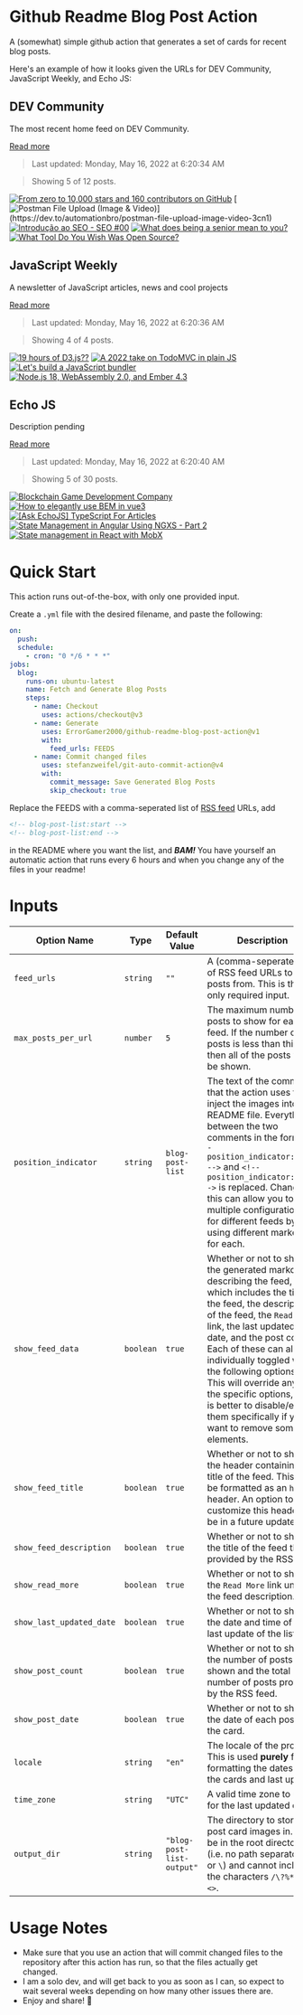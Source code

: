 # Github Readme Blog Post Action

A (somewhat) simple github action that generates a set of cards for recent blog posts.

Here's an example of how it looks given the URLs for DEV Community, JavaScript Weekly, and Echo JS:

<!-- post-list:start -->
## DEV Community

The most recent home feed on DEV Community.

[Read more](https://dev.to)
> Last updated: Monday, May 16, 2022 at 6:20:34 AM

> Showing 5 of 12 posts.

[![From zero to 10,000 stars and 160 contributors on GitHub](https://raw.githubusercontent.com/ErrorGamer2000/github-readme-blog-post-action/main/generated_files/DEV_Community/From_zero_to_10_000_stars_and_160_contributors_on_GitHub.svg)](https://dev.to/tooljet/from-zero-to-10000-stars-and-160-contributors-on-github-3057)
[![Postman File Upload (Image & Video)](https://raw.githubusercontent.com/ErrorGamer2000/github-readme-blog-post-action/main/generated_files/DEV_Community/Postman_File_Upload_(Image___Video).svg)](https://dev.to/automationbro/postman-file-upload-image-video-3cn1)
[![Introdução ao SEO - SEO #00](https://raw.githubusercontent.com/ErrorGamer2000/github-readme-blog-post-action/main/generated_files/DEV_Community/Introdução_ao_SEO_-_SEO__00.svg)](https://dev.to/gabrielgomeso/introducao-ao-seo-seo-00-2bh6)
[![What does being a senior mean to you?](https://raw.githubusercontent.com/ErrorGamer2000/github-readme-blog-post-action/main/generated_files/DEV_Community/What_does_being_a_senior_mean_to_you_.svg)](https://dev.to/nombrekeff/what-does-being-a-senior-mean-to-you-62f)
[![What Tool Do You Wish Was Open Source?](https://raw.githubusercontent.com/ErrorGamer2000/github-readme-blog-post-action/main/generated_files/DEV_Community/What_Tool_Do_You_Wish_Was_Open_Source_.svg)](https://dev.to/medusajs/what-tool-do-you-wish-was-open-source-i67)


## JavaScript Weekly

A newsletter of JavaScript articles, news and cool projects

[Read more](https://javascriptweekly.com/)
> Last updated: Monday, May 16, 2022 at 6:20:36 AM

> Showing 4 of 4 posts.

[![19 hours of D3.js??](https://raw.githubusercontent.com/ErrorGamer2000/github-readme-blog-post-action/main/generated_files/JavaScript_Weekly/19_hours_of_D3.js__.svg)](https://javascriptweekly.com/issues/589)
[![A 2022 take on TodoMVC in plain JS](https://raw.githubusercontent.com/ErrorGamer2000/github-readme-blog-post-action/main/generated_files/JavaScript_Weekly/A_2022_take_on_TodoMVC_in_plain_JS.svg)](https://javascriptweekly.com/issues/588)
[![Let's build a JavaScript bundler](https://raw.githubusercontent.com/ErrorGamer2000/github-readme-blog-post-action/main/generated_files/JavaScript_Weekly/Let's_build_a_JavaScript_bundler.svg)](https://javascriptweekly.com/issues/587)
[![Node.js 18, WebAssembly 2.0, and Ember 4.3](https://raw.githubusercontent.com/ErrorGamer2000/github-readme-blog-post-action/main/generated_files/JavaScript_Weekly/Node.js_18__WebAssembly_2.0__and_Ember_4.3.svg)](https://javascriptweekly.com/issues/586)


## Echo JS

Description pending

[Read more](
http://www.echojs.com
)
> Last updated: Monday, May 16, 2022 at 6:20:40 AM

> Showing 5 of 30 posts.

[![Blockchain Game Development Company](https://raw.githubusercontent.com/ErrorGamer2000/github-readme-blog-post-action/main/generated_files/_Echo_JS_/Blockchain_Game_Development_Company.svg)](https://www.dappsfirm.com/blockchain-game-development)
[![How to elegantly use BEM in vue3](https://raw.githubusercontent.com/ErrorGamer2000/github-readme-blog-post-action/main/generated_files/_Echo_JS_/How_to_elegantly_use_BEM_in_vue3.svg)](https://dev.to/kesion/how-to-elegantly-use-bem-in-vue3-91k)
[![
[Ask EchoJS] TypeScript For Articles
](https://raw.githubusercontent.com/ErrorGamer2000/github-readme-blog-post-action/main/generated_files/_Echo_JS_/_[Ask_EchoJS]_TypeScript_For_Articles_.svg)](
http://www.echojs.com/news/40685
)
[![State Management in Angular Using NGXS - Part 2](https://raw.githubusercontent.com/ErrorGamer2000/github-readme-blog-post-action/main/generated_files/_Echo_JS_/State_Management_in_Angular_Using_NGXS_-_Part_2.svg)](https://auth0.com/blog/state-management-in-angular-with-ngxs-part-2/)
[![State management in React with MobX](https://raw.githubusercontent.com/ErrorGamer2000/github-readme-blog-post-action/main/generated_files/_Echo_JS_/State_management_in_React_with_MobX.svg)](https://blog.openreplay.com/state-management-in-react-with-mobx)


<!-- post-list:end -->

# Quick Start

This action runs out-of-the-box, with only one provided input.

Create a `.yml` file with the desired filename, and paste the following:

```yml
on:
  push:
  schedule:
    - cron: "0 */6 * * *"
jobs:
  blog:
    runs-on: ubuntu-latest
    name: Fetch and Generate Blog Posts
    steps:
      - name: Checkout
        uses: actions/checkout@v3
      - name: Generate
        uses: ErrorGamer2000/github-readme-blog-post-action@v1
        with:
          feed_urls: FEEDS
      - name: Commit changed files
        uses: stefanzweifel/git-auto-commit-action@v4
        with:
          commit_message: Save Generated Blog Posts
          skip_checkout: true
```

Replace the FEEDS with a comma-seperated list of [RSS feed](https://rss.com/blog/how-do-rss-feeds-work/) URLs, add

```md
<!-- blog-post-list:start -->
<!-- blog-post-list:end -->
```

in the README where you want the list, and **_BAM!_** You have yourself an automatic action that runs every 6 hours and when you change any of the files in your readme!

# Inputs

<table>
  <thead>
    <tr>
      <th>Option Name</th>
      <th>Type</th>
      <th>Default Value</th>
      <th>Description</th>
    </tr>
  </thead>
  <tbody>
    <tr>
      <td><code>feed_urls</code></td>
      <td><code>string</code></td>
      <td><code>""</code></td>
      <td>A (comma-seperated) list of RSS feed URLs to load posts from. This is the only required input.</td>
    </tr>
    <tr>
      <td><code>max_posts_per_url</code></td>
      <td><code>number</code></td>
      <td><code>5</code></td>
      <td>The maximum number of posts to show for each feed. If the number of posts is less than this, then all of the posts will be shown.</td>
    </tr>
    <tr>
      <td><code>position_indicator</code></td>
      <td><code>string</code></td>
      <td><code>blog-post-list</code></td>
      <td>The text of the comments that the action uses to inject the images into the README file. Everything between the two comments in the form <code>&lt;!-- position_indicator:start --&gt;</code> and <code>&lt;!-- position_indicator:end --&gt;</code> is replaced. Changing this can allow you to use multiple configurations for different feeds by using different markers for each.</td>
    </tr>
    <tr>
      <td><code>show_feed_data</code></td>
      <td><code>boolean</code></td>
      <td><code>true</code></td>
      <td>Whether or not to show the generated markdown describing the feed, which includes the title of the feed, the description of the feed, the <code>Read More</code> link, the last updated date, and the post count. Each of these can also be individually toggled with the following options. This will override any of the specific options, so it is better to disable/enable them specifically if you want to remove some elements.</td>
    </tr>
    <tr>
      <td><code>show_feed_title</code></td>
      <td><code>boolean</code></td>
      <td><code>true</code></td>
      <td>Whether or not to show the header containing the title of the feed. This will be formatted as an <code>h2</code> header. An option to customize this header will be in a future update.</td>
    </tr>
    <tr>
      <td><code>show_feed_description</code></td>
      <td><code>boolean</code></td>
      <td><code>true</code></td>
      <td>Whether or not to show the title of the feed that is provided by the RSS feed.</td>
    </tr>
    <tr>
      <td><code>show_read_more</code></td>
      <td><code>boolean</code></td>
      <td><code>true</code></td>
      <td>Whether or not to show the <code>Read More</code> link under the feed description.</td>
    </tr>
    <tr>
      <td><code>show_last_updated_date</code></td>
      <td><code>boolean</code></td>
      <td><code>true</code></td>
      <td>Whether or not to show the date and time of the last update of the list.</td>
    </tr>
    <tr>
      <td><code>show_post_count</code></td>
      <td><code>boolean</code></td>
      <td><code>true</code></td>
      <td>Whether or not to show the number of posts shown and the total number of posts provided by the RSS feed.</td>
    </tr>
    <tr>
      <td><code>show_post_date</code></td>
      <td><code>boolean</code></td>
      <td><code>true</code></td>
      <td>Whether or not to show the date of each post on the card.</td>
    </tr>
    <tr>
      <td><code>locale</code></td>
      <td><code>string</code></td>
      <td><code>"en"</code></td>
      <td>The locale of the project. This is used <strong>purely</strong> for formatting the dates of the cards and last update.</td>
    </tr>
    <tr>
      <td><code>time_zone</code></td>
      <td><code>string</code></td>
      <td><code>"UTC"</code></td>
      <td>A valid time zone to use for the last updated date.</td>
    </tr>
    <tr>
      <td><code>output_dir</code></td>
      <td><code>string</code></td>
      <td><code>"blog-post-list-output"</code></td>
      <td>The directory to store the post card images in. Must be in the root directory (i.e. no path separators <code>/</code> or <code>\</code>) and cannot include the characters <code>/\?%*:|"&lt;&gt;</code>.</td>
    </tr>
<!--
    <tr>
      <td><code></code></td>
      <td><cde></cde></td>
      <td><code></code></td>
      <td></td>
    </tr>
-->
  </tbody>
</table>

# Usage Notes

- Make sure that you use an action that will commit changed files to the repository after this action has run, so that the files actually get changed.
- I am a solo dev, and will get back to you as soon as I can, so expect to wait several weeks depending on how many other issues there are.
- Enjoy and share! 🤗
